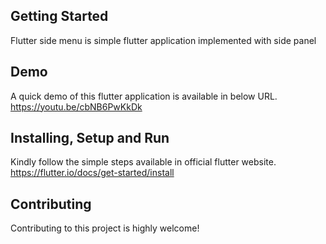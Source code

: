 ## Getting Started
Flutter side menu is simple flutter application implemented with side panel

## Demo
A quick demo of this flutter application is available in below URL.
https://youtu.be/cbNB6PwKkDk

## Installing, Setup and Run
Kindly follow the simple steps available in official flutter website.
https://flutter.io/docs/get-started/install

## Contributing
Contributing to this project is highly welcome!

